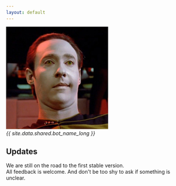 ```yaml
---
layout: default
---
```


![Data himself](./assets/images/data.png)  
*{{ site.data.shared.bot_name_long }}*

## Updates

We are still on the road to the first stable version.  
All feedback is welcome. And don't be too shy to ask if something is unclear.
